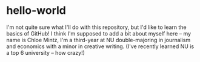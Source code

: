 # hello-world
I'm not quite sure what I'll do with this repository, but I'd like to learn the basics of GitHub!
I think I'm supposed to add a bit about myself here – my name is Chloe Mintz, I'm a third-year at NU double-majoring in journalism and economics with a minor in creative writing. (I've recently learned NU is a top 6 university – how crazy!)
